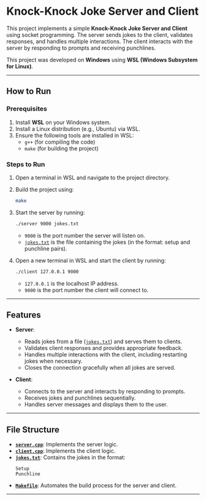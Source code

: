 # **Knock-Knock Joke Server and Client**

This project implements a simple **Knock-Knock Joke Server and Client** using socket programming. The server sends jokes to the client, validates responses, and handles multiple interactions. The client interacts with the server by responding to prompts and receiving punchlines.

This project was developed on **Windows** using **WSL (Windows Subsystem for Linux)**.

---

## **How to Run**

### **Prerequisites**
1. Install **WSL** on your Windows system.
2. Install a Linux distribution (e.g., Ubuntu) via WSL.
3. Ensure the following tools are installed in WSL:
   - `g++` (for compiling the code)
   - `make` (for building the project)

### **Steps to Run**
1. Open a terminal in WSL and navigate to the project directory.
2. Build the project using:
   ```bash
   make
   ```
3. Start the server by running:
   ```bash
   ./server 9000 jokes.txt
   ```
   - `9000` is the port number the server will listen on.
   - [`jokes.txt`](jokes.txt ) is the file containing the jokes (in the format: setup and punchline pairs).

4. Open a new terminal in WSL and start the client by running:
   ```bash
   ./client 127.0.0.1 9000
   ```
   - `127.0.0.1` is the localhost IP address.
   - `9000` is the port number the client will connect to.

---

## **Features**
- **Server**:
  - Reads jokes from a file ([`jokes.txt`](jokes.txt )) and serves them to clients.
  - Validates client responses and provides appropriate feedback.
  - Handles multiple interactions with the client, including restarting jokes when necessary.
  - Closes the connection gracefully when all jokes are served.

- **Client**:
  - Connects to the server and interacts by responding to prompts.
  - Receives jokes and punchlines sequentially.
  - Handles server messages and displays them to the user.

---

## **File Structure**
- **[`server.cpp`](server.cpp )**: Implements the server logic.
- **[`client.cpp`](client.cpp )**: Implements the client logic.
- **[`jokes.txt`](jokes.txt )**: Contains the jokes in the format:
  ```
  Setup
  Punchline
  ```
- **[`Makefile`](Makefile )**: Automates the build process for the server and client.

---